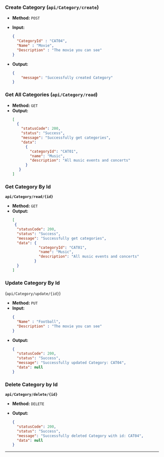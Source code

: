 ### **Create Category (`api/Category/create`)**

- **Method:** `POST`
- **Input:**

    ```json
    {
      "CategoryId" : "CAT04",
      "Name" : "Movie",
      "Description" : "The movie you can see"
    }
    ```
- **Output:**
    ```json
    {
        "message": "Successfully created Category"
    }
    ```

### **Get All Categories (`api/Category/read`)**

- **Method:** `GET`
- **Output:**
    ```json
    [
      {
        "statusCode": 200,
        "status": "Success",
        "message": "Successfully get categories",
        "data": 
          {
            "categoryId": "CAT01",
            "name": "Music",
            "description": "All music events and concerts"
          }
       } 
    ]
    ```

### **Get Category By Id**

**`api/Category/read/{id}`**

- **Method:** `GET`
- **Output:**
    ```json
    [
     {
      "statusCode": 200,
      "status": "Success",
      "message": "Successfully get categories",
      "data": {
                "categoryId": "CAT01",
                "name": "Music",
                "description": "All music events and concerts"
              }
      }
    ]
    ```

### **Update Category By Id**

(`api/Category/update/{id}`)

- **Method:** `PUT`
- **Input:**
    ```json
    {
      "Name" : "Football",
      "Description" : "The movie you can see"
    }
    ```
- **Output:**
    ```json
    {
      "statusCode": 200,
      "status": "Success",
      "message": "Successfully updated Category: CAT04",
      "data": null
  }
    ```

### **Delete Category by Id**

**`api/Category/delete/{id}`**

- **Method:** `DELETE`
- **Output:**

    ```json
    {
      "statusCode": 200,
      "status": "Success",
      "message": "Successfully deleted Category with id: CAT04",
      "data": null
    }
    ```

---
